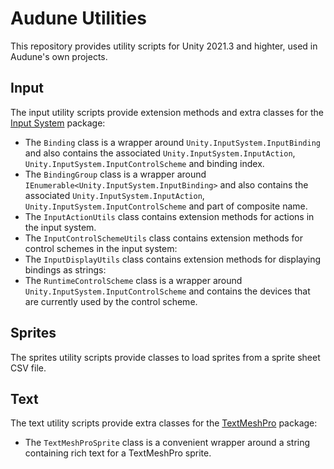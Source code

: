 # Audune Utilities

This repository provides utility scripts for Unity 2021.3 and highter, used in Audune's own projects.

## Input

The input utility scripts provide extension methods and extra classes for the [Input System](https://docs.unity3d.com/Packages/com.unity.inputsystem@1.5/manual/index.html) package:

* The `Binding` class is a wrapper around `Unity.InputSystem.InputBinding` and also contains the associated `Unity.InputSystem.InputAction`, `Unity.InputSystem.InputControlScheme` and binding index.
* The `BindingGroup` class is a wrapper around `IEnumerable<Unity.InputSystem.InputBinding>` and also contains the associated `Unity.InputSystem.InputAction`, `Unity.InputSystem.InputControlScheme` and part of composite name.
* The `InputActionUtils` class contains extension methods for actions in the input system.
* The `InputControlSchemeUtils` class contains extension methods for control schemes in the input system:
* The `InputDisplayUtils` class contains extension methods for displaying bindings as strings:
* The `RuntimeControlScheme` class is a wrapper around `Unity.InputSystem.InputControlScheme` and contains the devices that are currently used by the control scheme.

## Sprites

The sprites utility scripts provide classes to load sprites from a sprite sheet CSV file.

## Text

The text utility scripts provide extra classes for the [TextMeshPro](https://docs.unity3d.com/Packages/com.unity.textmeshpro@3.2/manual/index.html) package:

* The `TextMeshProSprite` class is a convenient wrapper around a string containing rich text for a TextMeshPro sprite.
